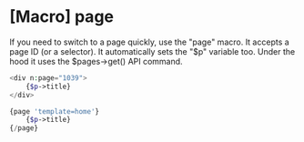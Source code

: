 # [Macro] page

If you need to switch to a page quickly, use the "page" macro. It accepts a page ID (or a selector). It automatically sets the "$p" variable too. Under the hood it uses the $pages->get() API command.


```php
<div n:page="1039">
    {$p->title}
</div>
```

```php
{page 'template=home'}
    {$p->title}
{/page}
```
